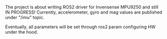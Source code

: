 The project is about writing ROS2 driver for Invensense MPU9250 and still IN PROGRESS!
Currently, accelerometer, gyro and mag values are published under "/imu" topic. 

Eventually, all parameters will be set through ros2 param configuring HW under the hood.
